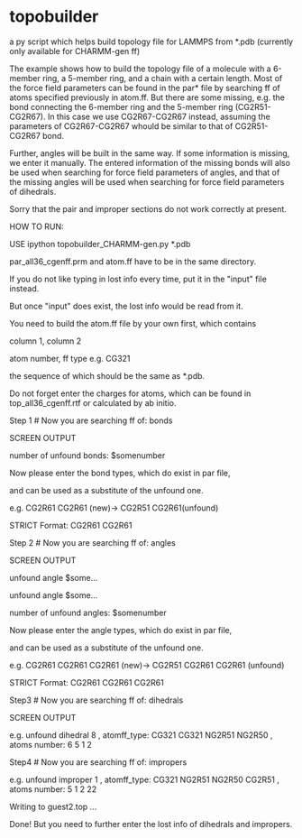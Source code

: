 # topobuilder
a py script which helps build topology file for LAMMPS from *.pdb (currently only available for CHARMM-gen ff)

The example shows how to build the topology file of a molecule with a 6-member ring, a 5-member ring, and a chain with a certain length.
Most of the force field parameters can be found in the par* file by searching ff of atoms specified previously in atom.ff. But there are
some missing, e.g. the bond connecting the 6-member ring and the 5-member ring (CG2R51-CG2R67). In this case we use CG2R67-CG2R67 instead,
assuming the parameters of CG2R67-CG2R67 whould be similar to that of CG2R51-CG2R67 bond. 

Further, angles will be built in the same way. If some information is missing, we enter it manually. The entered information of the missing
bonds will also be used when searching for force field parameters of angles, and that of the missing angles will be used when searching for 
force field parameters of dihedrals.

Sorry that the pair and improper sections do not work correctly at present. 

HOW TO RUN:

 USE ipython topobuilder_CHARMM-gen.py *.pdb
 
 par_all36_cgenff.prm and atom.ff have to be in the same directory.
 
 If you do not like typing in lost info every time, put it in the "input" file instead.
 
 But once "input" does exist, the lost info would be read from it.
 
 You need to build the atom.ff file by your own first, which contains
 
  column 1,          column 2
  
  atom number,       ff type e.g. CG321
  
 the sequence of which should be the same as *.pdb.
 
 Do not forget enter the charges for atoms, which can be found in top_all36_cgenff.rtf or calculated by ab initio.


Step 1 # Now you are searching ff of: bonds

SCREEN OUTPUT

 number of unfound bonds: $somenumber
 
 Now please enter the bond types, which do exist in par file,
 
 and can be used as a substitute of the unfound one.
 
 e.g. CG2R61 CG2R61 (new)-> CG2R51 CG2R61(unfound)
 
 STRICT Format: CG2R61 CG2R61


Step 2  # Now you are searching ff of: angles

SCREEN OUTPUT

unfound angle $some...

unfound angle $some...

 number of unfound angles: $somenumber
 
 Now please enter the angle types, which do exist in par file,
 
 and can be used as a substitute of the unfound one.
 
 e.g. CG2R61 CG2R61 CG2R61 (new)-> CG2R51 CG2R61 CG2R61 (unfound)
 
 STRICT Format: CG2R61 CG2R61 CG2R61


Step3  # Now you are searching ff of: dihedrals

SCREEN OUTPUT

e.g. unfound dihedral  8 , atomff_type: CG321  CG321  NG2R51 NG2R50  , atoms number: 6 5 1 2

Step4  # Now you are searching ff of: impropers

e.g. unfound improper  1 , atomff_type: CG321  NG2R51 NG2R50 CG2R51  , atoms number: 5 1 2 22

Writing to guest2.top ... 
 
Done! But you need to further enter the lost info of dihedrals and impropers.

